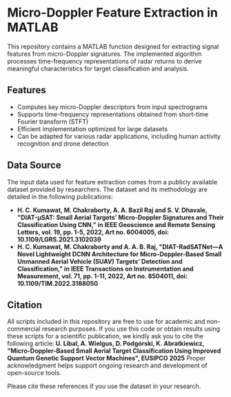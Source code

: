 # Micro-Doppler Feature Extraction in MATLAB  

This repository contains a MATLAB function designed for extracting signal features from micro-Doppler signatures. The implemented algorithm processes time-frequency representations of radar returns to derive meaningful characteristics for target classification and analysis.  

## Features  
- Computes key micro-Doppler descriptors from input spectrograms  
- Supports time-frequency representations obtained from short-time Fourier transform (STFT)  
- Efficient implementation optimized for large datasets  
- Can be adapted for various radar applications, including human activity recognition and drone detection  

## Data Source  
The input data used for feature extraction comes from a publicly available dataset provided by researchers. The dataset and its methodology are detailed in the following publications:  

- **H. C. Kumawat, M. Chakraborty, A. A. Bazil Raj and S. V. Dhavale, "DIAT-μSAT: Small Aerial Targets’ Micro-Doppler Signatures and Their Classification Using CNN," in IEEE Geoscience and Remote Sensing Letters, vol. 19, pp. 1-5, 2022, Art no. 6004005, doi: 10.1109/LGRS.2021.3102039**  
- **H. C. Kumawat, M. Chakraborty and A. A. B. Raj, "DIAT-RadSATNet—A Novel Lightweight DCNN Architecture for Micro-Doppler-Based Small Unmanned Aerial Vehicle (SUAV) Targets’ Detection and Classification," in IEEE Transactions on Instrumentation and Measurement, vol. 71, pp. 1-11, 2022, Art no. 8504011, doi: 10.1109/TIM.2022.3188050**

## Citation
All scripts included in this repository are free to use for academic and non-commercial research purposes. If you use this code or obtain results using these scripts for a scientific publication, we kindly ask you to cite the following article: **U. Libal, A. Wielgus, D. Podgórski, K. Abratkiewicz, "Micro-Doppler-Based Small Aerial Target Classification Using Improved Quantum Genetic Support Vector Machines", EUSIPCO 2025**
Proper acknowledgment helps support ongoing research and development of open-source tools.

Please cite these references if you use the dataset in your research.  
